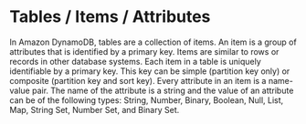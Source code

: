 # Tables / Items / Attributes

In Amazon DynamoDB, tables are a collection of items. An item is a group of attributes that is identified by a primary key. Items are similar to rows or records in other database systems. Each item in a table is uniquely identifiable by a primary key. This key can be simple (partition key only) or composite (partition key and sort key). Every attribute in an item is a name-value pair. The name of the attribute is a string and the value of an attribute can be of the following types: String, Number, Binary, Boolean, Null, List, Map, String Set, Number Set, and Binary Set.